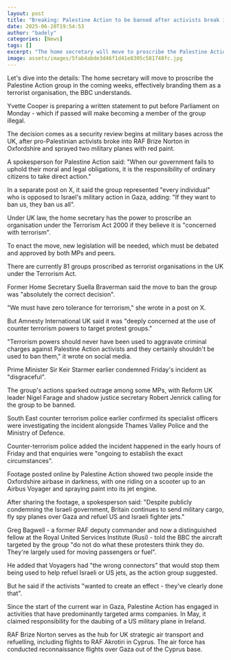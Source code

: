 ```yaml
---
layout: post
title: "Breaking: Palestine Action to be banned after activists break into RAF base"
date: 2025-06-20T19:54:53
author: "badely"
categories: [News]
tags: []
excerpt: "The home secretary will move to proscribe the Palestine Action group in the coming weeks, the BBC understands."
image: assets/images/5fab4abde3d46f1d41e8305c581748fc.jpg
---
```


Let's dive into the details: The home secretary will move to proscribe the Palestine Action group in the coming weeks, effectively branding them as a terrorist organisation, the BBC understands.

Yvette Cooper is preparing a written statement to put before Parliament on Monday - which if passed will make becoming a member of the group illegal.

The decision comes as a security review begins at military bases across the UK, after pro-Palestinian activists broke into RAF Brize Norton in Oxfordshire and sprayed two military planes with red paint.

A spokesperson for Palestine Action said: "When our government fails to uphold their moral and legal obligations, it is the responsibility of ordinary citizens to take direct action."

In a separate post on X, it said the group represented "every individual" who is opposed to Israel's military action in Gaza, adding: "If they want to ban us, they ban us all".

Under UK law, the home secretary has the power to proscribe an organisation under the Terrorism Act 2000 if they believe it is "concerned with terrorism".

To enact the move, new legislation will be needed, which must be debated and approved by both MPs and peers.

There are currently 81 groups proscribed as terrorist organisations in the UK under the Terrorism Act.

Former Home Secretary Suella Braverman said the move to ban the group was "absolutely the correct decision".

"We must have zero tolerance for terrorism," she wrote in a post on X.

But Amnesty International UK said it was "deeply concerned at the use of counter terrorism powers to target protest groups."

"Terrorism powers should never have been used to aggravate criminal charges against Palestine Action activists and they certainly shouldn't be used to ban them," it wrote on social media.

Prime Minister Sir Keir Starmer earlier condemned Friday's incident as "disgraceful".

The group's actions sparked outrage among some MPs, with Reform UK leader Nigel Farage and shadow justice secretary Robert Jenrick calling for the group to be banned.

South East counter terrorism police earlier confirmed its specialist officers were investigating the incident alongside Thames Valley Police and the Ministry of Defence.

Counter-terrorism police added the incident happened in the early hours of Friday and that enquiries were "ongoing to establish the exact circumstances".

Footage posted online by Palestine Action showed two people inside the Oxfordshire airbase in darkness, with one riding on a scooter up to an Airbus Voyager and spraying paint into its jet engine.

After sharing the footage, a spokesperson said: "Despite publicly condemning the Israeli government, Britain continues to send military cargo, fly spy planes over Gaza and refuel US and Israeli fighter jets."

Greg Bagwell - a former RAF deputy commander and now a distinguished fellow at the Royal United Services Institute (Rusi) - told the BBC the aircraft targeted by the group "do not do what these protesters think they do. They're largely used for moving passengers or fuel".

He added that Voyagers had "the wrong connectors" that would stop them being used to help refuel Israeli or US jets, as the action group suggested.

But he said if the activists "wanted to create an effect - they've clearly done that".

Since the start of the current war in Gaza, Palestine Action has engaged in activities that have predominantly targeted arms companies. In May, it claimed responsibility for the daubing of a US military plane in Ireland.

RAF Brize Norton serves as the hub for UK strategic air transport and refuelling, including flights to RAF Akrotiri in Cyprus. The air force has conducted reconnaissance flights over Gaza out of the Cyprus base.

